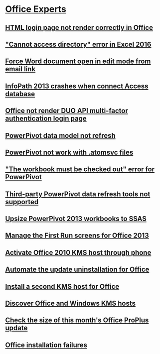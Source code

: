 # [Office Experts](../office-experts.md)

## [HTML login page not render correctly in Office](../custom-html-login-page-not-render-correctly.md)
## ["Cannot access directory" error in Excel 2016](../cannot-access-directory-error-in-excel-2016.md)
## [Force Word document open in edit mode from email link](../force-word-document-to-open-in-edit-mode.md)
## [InfoPath 2013 crashes when connect Access database](../infopath-2013-crashes-when-connecting-to-access-database.md)
## [Office not render DUO API multi-factor authentication login page](../not-render-a-custom-duo-api-multi-factor-authentication-login-page.md)
## [PowerPivot data model not refresh](../powerpivot-data-model-does-not-refresh.md)
## [PowerPivot not work with .atomsvc files](../powerpivot-does-not-work-with-atomsvc-files.md)
## ["The workbook must be checked out" error for PowerPivot](../powerpivot-workbook-checked-out.md)
## [Third-party PowerPivot data refresh tools not supported](../third-party-powerpivot-data-refresh-tools-are-not-supported.md)
## [Upsize PowerPivot 2013 workbooks to SSAS](../upsize-powerpivot-2013-workbooks-to-sql-server-analysis-services.md)
## [Manage the First Run screens for Office 2013](../manage-office-2013-first-run-screens.md)
## [Activate Office 2010 KMS host through phone](../activate-office-2010-kms-host-via-phone-activation.md)
## [Automate the update uninstallation for Office ](../automate-uninstall-office-update.md)
## [Install a second KMS host for Office](../guidance-on-installing-a-second-kms-host-for-office.md)
## [Discover Office and Windows KMS hosts](../discover-remove-unauthorized-office-windows-kms-hosts.md)
## [Check the size of this month's Office ProPlus update](../how-big-was-this-months-office-proplus-update.md)
## [Office installation failures](../troubleshooting-office-installation-failures.md)